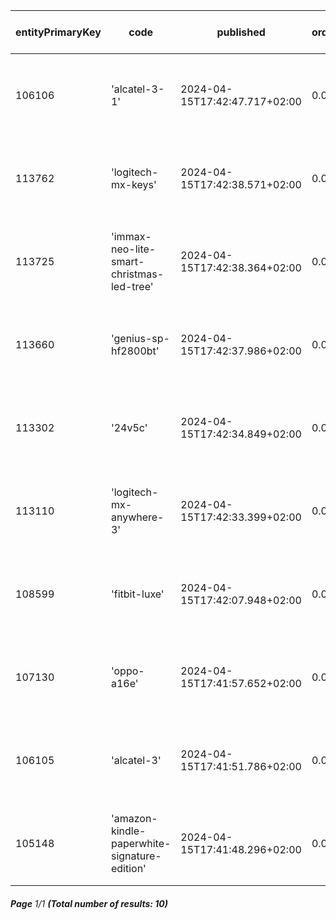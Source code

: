 | entityPrimaryKey | code                                         | published                     | orderedQuantity | 🔗 stocks: quantityOnStock | 🔗  stocks 📄 Stock | 🪙 Price for sale                  |
| ---------------- | -------------------------------------------- | ----------------------------- | --------------- | -------------------------- | ------------------- | ---------------------------------- |
| 106106           | 'alcatel-3-1'                                | 2024-04-15T17:42:47.717+02:00 | 0.00000         | 🔗 119334: 530.00000       | 📄 Stock: 119334    | 🪙 €100.00 (with 21% tax) / €82.64 |
| 113762           | 'logitech-mx-keys'                           | 2024-04-15T17:42:38.571+02:00 | 0.00000         | 🔗 119334: 155.00000       | 📄 Stock: 119334    | 🪙 €101.00 (with 21% tax) / €83.47 |
| 113725           | 'immax-neo-lite-smart-christmas-led-tree'    | 2024-04-15T17:42:38.364+02:00 | 0.00000         | 🔗 119334: 390.00000       | 📄 Stock: 119334    | 🪙 €103.00 (with 21% tax) / €85.12 |
| 113660           | 'genius-sp-hf2800bt'                         | 2024-04-15T17:42:37.986+02:00 | 0.00000         | 🔗 119334: 82.00000        | 📄 Stock: 119334    | 🪙 €101.00 (with 21% tax) / €83.47 |
| 113302           | '24v5c'                                      | 2024-04-15T17:42:34.849+02:00 | 0.00000         | 🔗 119334: 532.00000       | 📄 Stock: 119334    | 🪙 €102.00 (with 21% tax) / €84.30 |
| 113110           | 'logitech-mx-anywhere-3'                     | 2024-04-15T17:42:33.399+02:00 | 0.00000         | 🔗 119334: 272.00000       | 📄 Stock: 119334    | 🪙 €100.00 (with 21% tax) / €82.64 |
| 108599           | 'fitbit-luxe'                                | 2024-04-15T17:42:07.948+02:00 | 0.00000         | 🔗 119334: 11.00000        | 📄 Stock: 119334    | 🪙 €102.00 (with 21% tax) / €84.30 |
| 107130           | 'oppo-a16e'                                  | 2024-04-15T17:41:57.652+02:00 | 0.00000         | 🔗 119334: 523.00000       | 📄 Stock: 119334    | 🪙 €100.00 (with 21% tax) / €82.64 |
| 106105           | 'alcatel-3'                                  | 2024-04-15T17:41:51.786+02:00 | 0.00000         | 🔗 119334: 1031.00000      | 📄 Stock: 119334    | 🪙 €80.00 (with 21% tax) / €66.12  |
| 105148           | 'amazon-kindle-paperwhite-signature-edition' | 2024-04-15T17:41:48.296+02:00 | 0.00000         | 🔗 119334: 155.00000       | 📄 Stock: 119334    | 🪙 €102.00 (with 21% tax) / €84.30 |

###### **Page** 1/1 **(Total number of results: 10)**